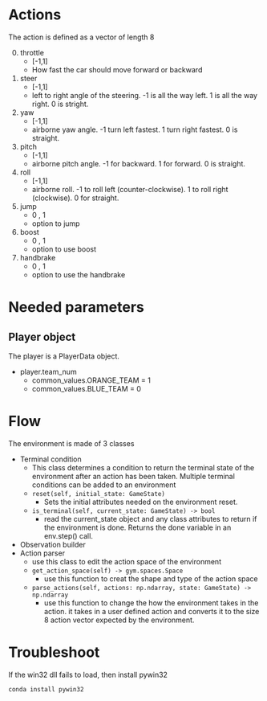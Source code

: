 


# Actions
The action is defined as a vector of length 8

0. throttle
    - [-1,1]
    - How fast the car should move forward or backward
1. steer
    - [-1,1]
    - left to right angle of the steering. -1 is all the way left. 1 is all the way right. 0 is stright.
2. yaw
    - [-1,1]
    - airborne yaw angle. -1 turn left fastest. 1 turn right fastest. 0 is straight.
3. pitch
    - [-1,1]
    - airborne pitch angle. -1 for backward. 1 for forward. 0 is straight.
4. roll
    - [-1,1]
    - airborne roll. -1 to roll left (counter-clockwise). 1 to roll right (clockwise). 0 for straight.
5. jump
    - 0 , 1
    - option to jump
6. boost
    - 0 , 1
    - option to use boost
7. handbrake
    - 0 , 1
    - option to use the handbrake



# Needed parameters
## Player object
The player is a PlayerData object.
- player.team_num
    - common_values.ORANGE_TEAM = 1
    - common_values.BLUE_TEAM = 0




# Flow

The environment is made of 3 classes
- Terminal condition
    - This class determines a condition to return the terminal state of the environment after an action has been taken. Multiple terminal conditions can be added to an environment
    - `reset(self, initial_state: GameState)`
        - Sets the initial attributes needed on the environment reset.
    - `is_terminal(self, current_state: GameState) -> bool`
        - read the current_state object and any class attributes to return if the environment is done. Returns the done variable in an env.step() call.
- Observation builder
- Action parser
    - use this class to edit the action space of the environment
    - `get_action_space(self) -> gym.spaces.Space`
        - use this function to creat the shape and type of the action space
    - `parse_actions(self, actions: np.ndarray, state: GameState) -> np.ndarray`
        - use this function to change the how the environment takes in the action. it takes in a user defined action and converts it to the size 8 action vector expected by the environment.



# Troubleshoot
If the win32 dll fails to load, then install pywin32

```python
conda install pywin32
```

